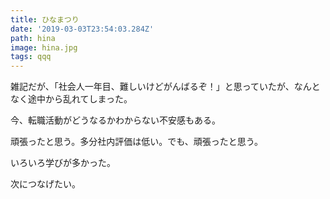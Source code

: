 ```yaml
---
title: ひなまつり
date: '2019-03-03T23:54:03.284Z'
path: hina
image: hina.jpg
tags: qqq
---
```

雑記だが、「社会人一年目、難しいけどがんばるぞ！」と思っていたが、なんとなく途中から乱れてしまった。

今、転職活動がどうなるかわからない不安感もある。

頑張ったと思う。多分社内評価は低い。でも、頑張ったと思う。

いろいろ学びが多かった。

次につなげたい。
